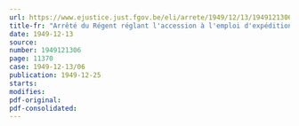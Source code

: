 ```yaml
---
url: https://www.ejustice.just.fgov.be/eli/arrete/1949/12/13/1949121306/justel
title-fr: "Arrêté du Régent réglant l'accession à l'emploi d'expéditionnaire dans les administrations de l'Etat"
date: 1949-12-13
source:
number: 1949121306
page: 11370
case: 1949-12-13/06
publication: 1949-12-25
starts:
modifies:
pdf-original:
pdf-consolidated:
---
```


